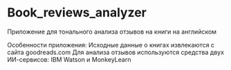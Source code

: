 # Book_reviews_analyzer
Приложение для тонального анализа отзывов на книги на английском


Особенности приложения:
Исходные данные о книгах извлекаются с сайта goodreads.com
Для анализа отзывов используются средства двух ИИ-сервисов: IBM Watson и MonkeyLearn 
